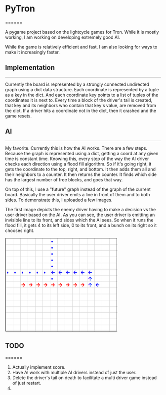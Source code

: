 # PyTron
======

A pygame project based on the lightcycle games for Tron. While it is mostly working, I am working on developing extremely good AI.

While the game is relatively efficient and fast, I am also looking for ways to make it increasingly faster. 

## Implementation 
------

Currently the board is represented by a strongly connected undirected graph using a dict data structure. 
Each coordinate is represented by a tuple as a key in the dict. 
And each coordinate key points to a list of tuples of the coordinates it is next to.
Every time a block of the driver's tail is created, that key and its neighbors who contain that key's value, are removed from the dict.
If a driver hits a coordinate not in the dict, then it crashed and the game resets. 


## AI
------

My favorite. Currently this is how the AI works. There are a few steps. Because the graph is represented using a dict, 
getting a coord at any given time is constant time. Knowing this, every step of the way the AI driver checks each direction 
using a flood fill algorithm. So if it's going right, it gets the coordinate to the top, right, and bottom. It then adds them all 
and their neighbors to a counter. It then returns the counter. It finds which side has the largest number of free blocks, and goes that way. 

On top of this, I use a "future" graph instead of the graph of the current board. Basically the user driver emits a line in front of them 
and to both sides. To demonstrate this, I uploaded a few images. 

The first image depicts the enemy driver having to make a decision vs the user driver based on the AI. 
As you can see, the user driver is emitting an invisible line to its front, and sides which the AI sees. 
So when it runs the flood fill, it gets 4 to its left side, 0 to its front, and a bunch on its right so it chooses right.

![alt text](https://raw.githubusercontent.com/THEMVFFINMAN/Python-Games/master/PYTRON/image.png "AI1")


## TODO
======

1. Actually implement score. 
2. Have AI work with multiple AI drivers instead of just the user. 
3. Delete the driver's tail on death to facilitate a multi driver game instead of just restart. 
4. 
